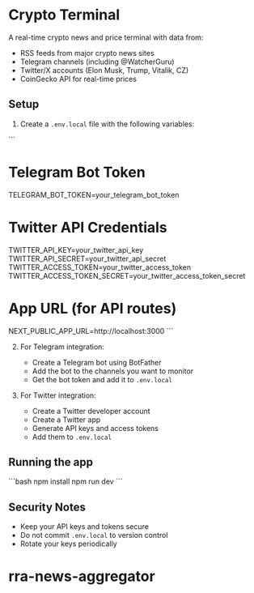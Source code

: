 # Crypto Terminal

A real-time crypto news and price terminal with data from:
- RSS feeds from major crypto news sites
- Telegram channels (including @WatcherGuru)
- Twitter/X accounts (Elon Musk, Trump, Vitalik, CZ)
- CoinGecko API for real-time prices

## Setup

1. Create a `.env.local` file with the following variables:

\`\`\`
# Telegram Bot Token
TELEGRAM_BOT_TOKEN=your_telegram_bot_token

# Twitter API Credentials
TWITTER_API_KEY=your_twitter_api_key
TWITTER_API_SECRET=your_twitter_api_secret
TWITTER_ACCESS_TOKEN=your_twitter_access_token
TWITTER_ACCESS_TOKEN_SECRET=your_twitter_access_token_secret

# App URL (for API routes)
NEXT_PUBLIC_APP_URL=http://localhost:3000
\`\`\`

2. For Telegram integration:
   - Create a Telegram bot using BotFather
   - Add the bot to the channels you want to monitor
   - Get the bot token and add it to `.env.local`

3. For Twitter integration:
   - Create a Twitter developer account
   - Create a Twitter app
   - Generate API keys and access tokens
   - Add them to `.env.local`

## Running the app

\`\`\`bash
npm install
npm run dev
\`\`\`

## Security Notes

- Keep your API keys and tokens secure
- Do not commit `.env.local` to version control
- Rotate your keys periodically
# rra-news-aggregator
